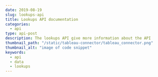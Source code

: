 ```yaml
---
date: 2019-08-19
slug: lookups-api
title: Lookups API documentation
categories:
  - api
type: api-post
description: The lookups API give more information about the API 
thumbnail_path: "/static/tableau-connector/tableau_connector.png"
thumbnail_alt: "image of code snippet"
keywords:
  - api
  - data
  - lookups
---
```


  <script type="module" src="https://unpkg.com/rapidoc/dist/rapidoc-min.js"></script>
  

  <div class="api_documentation">
    <rapi-doc spec-url="https://www.waterqualitydata.us/Codes/v3/api-docs" 
      theme = 'dark' 
      show-header = 'false'
      show-info = 'false'
      allow-authentication ='false'
      allow-server-selection = 'false'
      allow-api-list-style-selection ='false'
      render-style = "read"
      >
     </rapi-doc>
  </div>